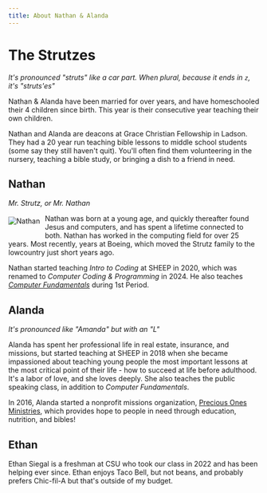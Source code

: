 ```yaml
---
title: About Nathan & Alanda
---
```


<script setup>
    import HowManyYearsAgo from "/components/HowManyYearsAgo.vue";
    import YearsSince from "/components/YearsSince.vue";
</script>

# The Strutzes

_It's pronounced "struts" like a car part. When plural, because it ends in `z`, it's "struts'es"_

Nathan & Alanda have been married for over <YearsSince since="11/25/2000" /> years, and have homeschooled their 4 children since birth. This year is their <HowManyYearsAgo since="2008" :ordinal="true" /> consecutive year teaching their own children.

Nathan and Alanda are deacons at Grace Christian Fellowship in Ladson. They had a 20 year run teaching bible lessons to middle school students (some say they still haven't quit). You'll often find them volunteering in the nursery, teaching a bible study, or bringing a dish to a friend in need.

## Nathan

_Mr. Strutz, or Mr. Nathan_

<img src="/images/nathan.jpg" alt="Nathan" class="profile-photo"> Nathan was born at a young age, and quickly thereafter found Jesus and computers, and has spent a lifetime connected to both. Nathan has worked in the computing field for over 25 years. Most recently, <YearsSince since="2007-09-05" /> years at Boeing, which moved the Strutz family to the lowcountry just <YearsSince since="7/1/2014" /> short years ago.

Nathan started teaching _Intro to Coding_ at SHEEP in 2020, which was renamed to _Computer Coding & Programming_ in 2024. He also teaches _[Computer Fundamentals](https://sheepcomputerfundamentalsclass.netlify.app/)_ during 1st Period.

## Alanda

_It's pronounced like "Amanda" but with an "L"_

Alanda has spent her professional life in real estate, insurance, and missions, but started teaching at SHEEP in 2018 when she became impassioned about teaching young people the most important lessons at the most critical point of their life - how to succeed at life before adulthood. It's a labor of love, and she loves deeply. She also teaches the public speaking class, in addition to _Computer Fundamentals_.

In 2016, Alanda started a nonprofit missions organization, [Precious Ones Ministries](https://www.preciousonesministries.org/), which provides hope to people in need through education, nutrition, and bibles!

## Ethan

Ethan Siegal is a freshman at CSU who took our class in 2022 and has been helping ever since. Ethan enjoys Taco Bell, but not beans, and probably prefers Chic-fil-A but that's outside of my budget.

<style type="text/css">
.profile-photo {
    float:left;
    margin: 5px 10px 25px 0;
}
</style>
